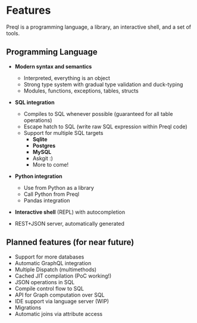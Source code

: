 # Features

Preql is a programming language, a library, an interactive shell, and a set of tools.

## Programming Language

- **Modern syntax and semantics**
    - Interpreted, everything is an object
    - Strong type system with gradual type validation and duck-typing
    - Modules, functions, exceptions, tables, structs
- **SQL integration**
    - Compiles to SQL whenever possible (guaranteed for all table operations)
    - Escape hatch to SQL (write raw SQL expression within Preql code)
    - Support for multiple SQL targets
        - **Sqlite**
        - **Postgres**
        - **MySQL**
        - Askgit :)
        - More to come!

- **Python integration**
    - Use from Python as a library
    - Call Python from Preql
    - Pandas integration

- **Interactive shell** (REPL) with autocompletion
- REST+JSON server, automatically generated


## Planned features (for near future)
- Support for more databases
- Automatic GraphQL integration
- Multiple Dispatch (multimethods)
- Cached JIT compilation (PoC working!)
- JSON operations in SQL
- Compile control flow to SQL
- API for Graph computation over SQL
- IDE support via language server (WIP)
- Migrations
- Automatic joins via attribute access